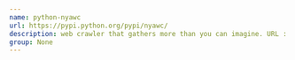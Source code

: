 ```yaml
---
name: python-nyawc
url: https://pypi.python.org/pypi/nyawc/
description: web crawler that gathers more than you can imagine. URL : https://pypi.python.org/pypi/nyawc/ Groups : None
group: None
---
```

